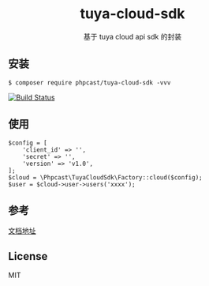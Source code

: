 <h1 align="center"> tuya-cloud-sdk </h1>

<p align="center">基于 tuya cloud api sdk 的封装</p>

## 安装

```shell
$ composer require phpcast/tuya-cloud-sdk -vvv
```

[![Build Status](https://travis-ci.org/phcast/tuya-cloud-sdk.svg?branch=master)](https://travis-ci.org/phcast/tuya-cloud-sdk)

## 使用

```$xslt
$config = [
    'client_id' => '',
    'secret' => '',
    'version' => 'v1.0',
];
$cloud = \Phpcast\TuyaCloudSdk\Factory::cloud($config);
$user = $cloud->user->users('xxxx');
```

## 参考
[文档地址](https://docs.tuya.com/zh/iot/open-api/api-list/api/api)

## License

MIT